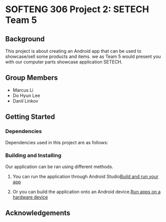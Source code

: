 # SOFTENG 306 Project 2: SETECH Team 5

## Background
This project is about creating an Android app that can be used to showcase/sell some products and items. we as Team 5 would present you
with our computer parts showcase application SETECH.

## Group Members
- Marcus Li
- Do Hyun Lee
- Danil Linkov

## Getting Started

### Dependencies

Dependencies used in this project are as follows:

### Building and Installing

Our application can be ran using different methods.

1. You can run the application through Android Studio[Build and run your app ]("https://developer.android.com/studio/run")

2. Or you can build the application onto an Android device.[Run apps on a hardware device]("https://developer.android.com/studio/run/device")

## Acknowledgements
